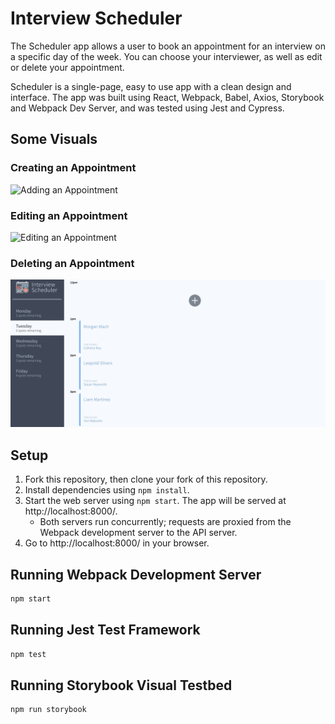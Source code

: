 # Interview Scheduler

The Scheduler app allows a user to book an appointment for an interview on a specific day of the week. You can choose your interviewer, as well as edit or delete your appointment. 

Scheduler is a single-page, easy to use app with a clean design and interface. The app was built using React, Webpack, Babel, Axios, Storybook and Webpack Dev Server, and was tested using Jest and Cypress. 

## Some Visuals

### Creating an Appointment
![Adding an Appointment](https://github.com/claraisley/scheduler/blob/master/public/gifs/book-appt.gif?raw=true)

### Editing an Appointment
![Editing an Appointment](https://github.com/claraisley/scheduler/blob/master/public/gifs/edit-appt.gif?raw=true)

### Deleting an Appointment
![Deleting an Appointment](https://github.com/claraisley/scheduler/blob/master/public/gifs/delete-appt.gif?raw=true)

## Setup

1. Fork this repository, then clone your fork of this repository.
2. Install dependencies using `npm install`.
3. Start the web server using `npm start`. The app will be served at http://localhost:8000/.
   - Both servers run concurrently; requests are proxied from the Webpack development server to the API server.
4. Go to http://localhost:8000/ in your browser.

## Running Webpack Development Server

```sh
npm start
```

## Running Jest Test Framework

```sh
npm test
```

## Running Storybook Visual Testbed

```sh
npm run storybook
```
